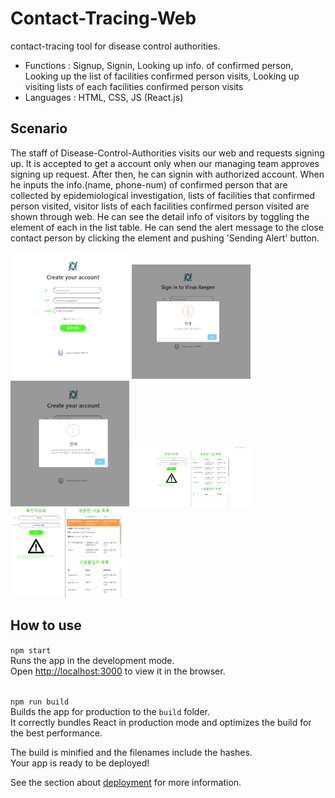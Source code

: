 # Contact-Tracing-Web
contact-tracing tool for disease control authorities.
- Functions : Signup, Signin, Looking up info. of confirmed person, Looking up the list of facilities confirmed person visits, Looking up visiting lists of each facilities confirmed person visits
- Languages : HTML, CSS, JS (React.js)

## Scenario
The staff of Disease-Control-Authorities visits our web and requests signing up. It is accepted to get a account only when our managing team approves signing up request. After then, he can signin with authorized account. When he inputs the info.(name, phone-num) of confirmed person that are collected by epidemiological investigation, lists of facilities that confirmed person visited, visitor lists of each facilities confirmed person visited are shown through web. He can see the detail info of visitors by toggling the element of each in the list table. He can send the alert message to the close contact person by clicking the element and pushing 'Sending Alert' button.

<p float="left">
  <img src="./img/Signup.png" alt="Signup" width="190" />
  <img src="./img/NotAllowedMsg.png" alt="NotAllowedMsg" width="190" />
  <img src="./img/RequestSignupMsg.png" alt="RequestSignupMsg" width="190" />
  <img src="./img/Lookup.png" alt="Lookup" width="190" />
  <img src="./img/DetailedInfo.png" alt="DetailedInfo" width="190" />
 </p>

## How to use
`npm start`
<br/>Runs the app in the development mode.\
Open [http://localhost:3000](http://localhost:3000) to view it in the browser.

<br/>`npm run build`
<br/>Builds the app for production to the `build` folder.\
It correctly bundles React in production mode and optimizes the build for the best performance.

The build is minified and the filenames include the hashes.\
Your app is ready to be deployed!

See the section about [deployment](https://facebook.github.io/create-react-app/docs/deployment) for more information.
